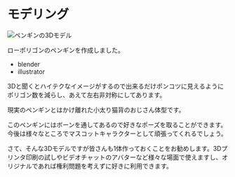 # モデリング

![ペンギンの3Dモデル](../img/model.png ) 


ローポリゴンのペンギンを作成しました。

- blender
- illustrator

3Dと聞くとハイテクなイメージがするので出来るだけポンコツに見えるようにポリゴン数を減らし、あえて左右非対称にしてあります。

現実のペンギンとはかけ離れた小太り猫背のおじさん体型です。

このペンギンにはボーンを通してあるので好きなポーズを取ることができます。今後は様々なところでマスコットキャラクターとして頑張ってくれるでしょう。

さて、そんな3Dモデルですが皆さんも1体作っておくことをお勧めします。3Dプリンタ印刷の試しやビデオチャットのアバターなど様々な場面で使えますし、オリジナルであれば権利問題を考えずに好きに利用できます。

